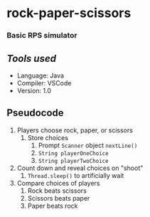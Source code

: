 # rock-paper-scissors
### Basic RPS simulator
## *Tools used*
- Language: Java
- Compiler: VSCode
- Version: 1.0
## Pseudocode
1. Players choose rock, paper, or scissors
    1. Store choices
       1. Prompt `Scanner` object `nextLine()`
       2. `String playerOneChoice`
       3. `String playerTwoChoice`
2. Count down and reveal choices on "shoot"
   1. `Thread.sleep()` to artificially wait
3. Compare choices of players
   1. Rock beats scissors
   2. Scissors beats paper
   3. Paper beats rock